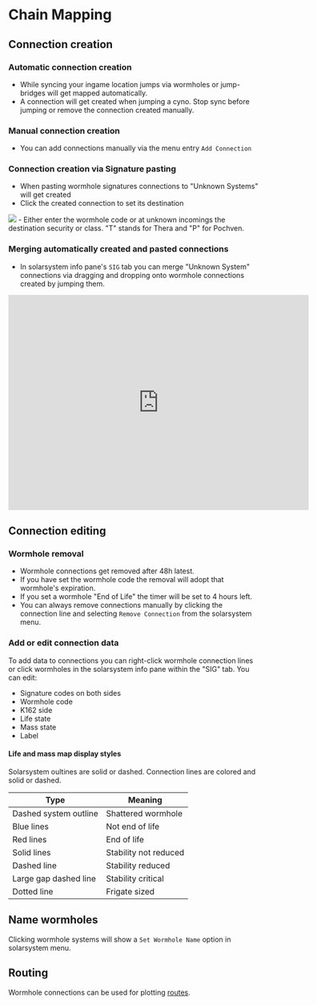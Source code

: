 # Chain Mapping

## Connection creation
### Automatic connection creation
 - While syncing your ingame location jumps via wormholes or jump-bridges will get mapped automatically.
 - A connection will get created when jumping a cyno. Stop sync before jumping or remove the connection created manually.
 
### Manual connection creation
 - You can add connections manually via the menu entry `Add Connection`
 
### Connection creation via Signature pasting
 - When pasting wormhole signatures connections to "Unknown Systems" will get created
 - Click the created connection to set its destination
 <img src="https://raw.githubusercontent.com/Risingson/eveeyedocs/master/docs/images/mapper/incoming_unknown_menu.png">
 - Either enter the wormhole code or at unknown incomings the destination security or class. "T" stands for Thera and "P" for Pochven.

### Merging automatically created and pasted connections
 - In solarsystem info pane's `SIG` tab you can merge "Unknown System"
   connections via dragging and dropping onto wormhole connections
   created by jumping them.

<iframe src="https://www.youtube.com/embed/g7bN3VgXrrY" frameborder="0" style="width: 600px; height: 430px;"></iframe><br>

## Connection editing

### Wormhole removal
 - Wormhole connections get removed after 48h latest. 
 - If you have set the wormhole code the removal will adopt that wormhole's expiration.
 - If you set a wormhole "End of Life" the timer will be set to 4 hours left.
 - You can always remove connections manually by clicking the connection line and selecting `Remove Connection` from the solarsystem menu.
 
### Add or edit connection data
To add data to connections you can right-click wormhole connection lines or click wormholes in the solarsystem info pane within the "SIG" tab.
You can edit:<br>

 - Signature codes on both sides<br>
 - Wormhole code<br>
 - K162 side<br>
 - Life state<br>
 - Mass state<br>
 - Label<br>

#### Life and mass map display styles
Solarsystem oultines are solid or dashed. 
Connection lines are colored and solid or dashed.

|Type| Meaning |
|--|--|
| Dashed system outline | Shattered wormhole |
| Blue lines | Not end of life |
| Red lines | End of life |
| Solid lines | Stability not reduced |
| Dashed line | Stability reduced|
| Large gap dashed line| Stability critical |
| Dotted line| Frigate sized |

## Name wormholes
Clicking wormhole systems will show a `Set Wormhole Name` option in solarsystem menu.

## Routing
Wormhole connections can be used for plotting [routes](https://eveeye.readthedocs.io/en/latest/sync/waypoints/).
<!--stackedit_data:
eyJoaXN0b3J5IjpbLTEyOTQ2NTY1NDAsMjA4NTY2MzgxNCwxOT
EyOTMxMTIxLDY0NDY4Nzk1NSwtMTY0MTM5NDM3MSwxMzE5ODQz
NjMwLC0xNzAyMjM2NDQ2LC05NzQ4NzU2NDYsLTg0MTY1Mzc5My
wxMTM3MzI1MzcxLDYyMzk4MTA1NSwtNDU0MjQwMzY5LC0xOTQz
OTU1OTc5LDE2MzcxODQ5MCw2NzA3MTk1NTEsLTQ1Nzc4MTMxLC
0zMzI0NDcyOTddfQ==
-->